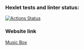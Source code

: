 ### Hexlet tests and linter status:
[![Actions Status](https://github.com/malevka/layout-designer-project-lvl2/workflows/hexlet-check/badge.svg)](https://github.com/malevka/layout-designer-project-lvl2/actions)


### Website link
[Music Box](https://abject-table.surge.sh)
